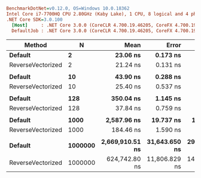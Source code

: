 ``` ini

BenchmarkDotNet=v0.12.0, OS=Windows 10.0.18362
Intel Core i7-7700HQ CPU 2.80GHz (Kaby Lake), 1 CPU, 8 logical and 4 physical cores
.NET Core SDK=3.0.100
  [Host]     : .NET Core 3.0.0 (CoreCLR 4.700.19.46205, CoreFX 4.700.19.46214), X64 RyuJIT
  DefaultJob : .NET Core 3.0.0 (CoreCLR 4.700.19.46205, CoreFX 4.700.19.46214), X64 RyuJIT


```
|            Method |       N |            Mean |         Error |        StdDev | Ratio | RatioSD |
|------------------ |-------- |----------------:|--------------:|--------------:|------:|--------:|
|           **Default** |       **2** |        **23.06 ns** |      **0.173 ns** |      **0.162 ns** |  **1.00** |    **0.00** |
| ReverseVectorized |       2 |        21.24 ns |      0.131 ns |      0.122 ns |  0.92 |    0.01 |
|                   |         |                 |               |               |       |         |
|           **Default** |      **10** |        **43.90 ns** |      **0.288 ns** |      **0.269 ns** |  **1.00** |    **0.00** |
| ReverseVectorized |      10 |        25.40 ns |      0.537 ns |      0.995 ns |  0.56 |    0.03 |
|                   |         |                 |               |               |       |         |
|           **Default** |     **128** |       **350.04 ns** |      **1.145 ns** |      **0.956 ns** |  **1.00** |    **0.00** |
| ReverseVectorized |     128 |        37.84 ns |      0.759 ns |      0.903 ns |  0.11 |    0.00 |
|                   |         |                 |               |               |       |         |
|           **Default** |    **1000** |     **2,587.96 ns** |     **19.737 ns** |     **17.496 ns** |  **1.00** |    **0.00** |
| ReverseVectorized |    1000 |       184.46 ns |      1.590 ns |      1.488 ns |  0.07 |    0.00 |
|                   |         |                 |               |               |       |         |
|           **Default** | **1000000** | **2,669,910.51 ns** | **31,643.650 ns** | **29,599.490 ns** |  **1.00** |    **0.00** |
| ReverseVectorized | 1000000 |   624,742.80 ns | 11,806.829 ns | 14,055.190 ns |  0.24 |    0.01 |
